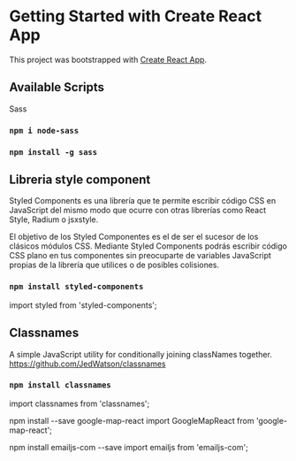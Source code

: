 # Getting Started with Create React App

This project was bootstrapped with [Create React App](https://github.com/facebook/create-react-app).

## Available Scripts
Sass
### `npm i node-sass`

### `npm install -g sass`

## Libreria style component

Styled Components es una librería que te permite escribir código CSS en JavaScript del mismo modo que ocurre con otras librerías como React Style, Radium o jsxstyle.

El objetivo de los Styled Componentes es el de ser el sucesor de los clásicos módulos CSS. Mediante Styled Components podrás escribir código CSS plano en tus componentes sin preocuparte de variables JavaScript propias de la librería que utilices o de posibles colisiones.

### `npm install styled-components`

import styled from 'styled-components';



## Classnames
A simple JavaScript utility for conditionally joining classNames together.
https://github.com/JedWatson/classnames
### `npm install classnames`
import classnames from 'classnames';



npm install --save google-map-react
import GoogleMapReact from 'google-map-react';


npm install emailjs-com --save
import emailjs from 'emailjs-com';